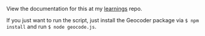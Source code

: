 View the documentation for this at my [learnings](https://github.com/justinjaywang/learnings/blob/master/2013-03-06.md) repo.

If you just want to run the script, just install the Geocoder package via `$ npm install` and run `$ node geocode.js`.